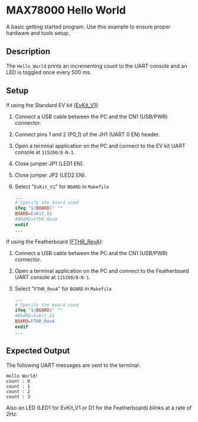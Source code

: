 # MAX78000 Hello World

A basic getting started program. Use this example to ensure proper hardware and tools setup.

## Description

The `Hello_World` prints an incrementing count to the UART console and an LED is toggled once every 500 ms.

## Setup

If using the Standard EV kit [(EvKit_V1)](https://www.maximintegrated.com/en/products/microcontrollers/MAX78000EVKIT.html):

1. Connect a USB cable between the PC and the CN1 (USB/PWR) connector.
2. Connect pins 1 and 2 (P0_1) of the JH1 (UART 0 EN) header.
3. Open a terminal application on the PC and connect to the EV kit UART console at `115200/8-N-1`.
4. Close jumper JP1 (LED1 EN).
5. Close jumper JP2 (LED2 EN).
6. Select "`EvKit_V1`" for `BOARD` in `Makefile`

    ```Makefile
    ...
    # Specify the board used
    ifeq "$(BOARD)" ""
    BOARD=EvKit_V1
    #BOARD=FTHR_RevA
    endif
    ...
    ```

If using the Featherboard [(FTHR_RevA)](https://www.maximintegrated.com/en/products/microcontrollers/MAX78000FTHR.html):

1. Connect a USB cable between the PC and the CN1 (USB/PWR) connector.
2. Open a terminal application on the PC and connect to the Featherboard UART console at `115200/8-N-1`.
3. Select "`FTHR_RevA`" for `BOARD` in `Makefile`

    ```Makefile
    ...
    # Specify the board used
    ifeq "$(BOARD)" ""
    #BOARD=EvKit_V1
    BOARD=FTHR_RevA
    endif
    ...
    ```

## Expected Output

The following UART messages are sent to the terminal:

```UART
Hello World!
count : 0
count : 1
count : 2
count : 3
```

Also an LED (LED1 for EvKit_V1 or D1 for the Featherboard) blinks at a rate of 2Hz.
